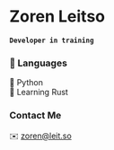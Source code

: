 <!--
**zorennl/zorennl** is a ✨ _special_ ✨ repository because its `README.md` (this file) appears on your GitHub profile.

Here are some ideas to get you started:

- 🔭 I’m currently working on ...
- 🌱 I’m currently learning ...
- 👯 I’m looking to collaborate on ...
- 🤔 I’m looking for help with ...
- 💬 Ask me about ...
- 📫 How to reach me: ...
- 😄 Pronouns: ...
- ⚡ Fun fact: ...
-->
# Zoren Leitso

**`Developer in training`**

### 🧰 Languages
🐍 Python\
🦀 Learning Rust

### Contact Me
✉️ zoren@leit.so
